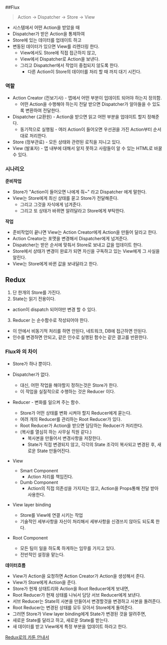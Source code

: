 ##Flux

> Action -> Dispatcher -> Store -> View

* 시스템에서 어떤 Action을 받았을 때
* Dispatcher가 받은 Action을 통제하여
* Store에 있는 데이터를 업데이트 하고
* 변동된 데이터가 있으면 View를 리렌더링 한다.
  * View에서도 Store에 직접 접근하지 않고,
  * View에서 Dispatcher로 Action을 보낸다.
  * 그리고 Dispatcher에서 작업이 중첩되지 않도록 한다.
    * 다른 Action이 Store의 데이터를 처리 할 때 까지 대기 시킨다.

### 역할

* Action Creator (전보기사) - 앱에서 어떤 부분이 업데이트 되어야 하는지 정의함.
  * 어떤 Action을 수행해야 하는지 전달 받으면 Dispatcher가 알아들을 수 있도록 변환하여 전달한다.
* Dispatcher (교환원) - Action을 받으면 읽고 어떤 부분을 업데이트 할지 정해준다.
  * 동기적으로 실행됨 - 여러 Action이 들어오면 우선권을 가진 Action부터 순서대로 처리한다.
* Store (정부관료) - 모든 상태와 관련된 로직을 지니고 있다.
* View (발표자) - 앱 내부에 대해서 알지 못하고 사람들이 알 수 있는 HTML로 바꿀 수 있다.


### 시나리오
**준비작업**
* Store가 "Action이 들어오면 나에게 줘~" 라고 Dispatcher 에게 말한다.
* View는 Store에게 최신 상태를 묻고 Store가 전달해준다.
  * 그리고 그것을 자식에게 넘겨준다.
  * 그리고 또 상태가 바뀌면 알려달라고 Store에게 부탁한다.

**작업**
* 준비작업이 끝나면 View는 Action Creator에게 Action을 만들어 달라고 한다.
* Action Creator는 포맷을 변경해서 Dispatcher에게 넘겨준다.
* Dispatcher는 받은 순서에 맞춰서 Store로 보내고 값을 업데이트 한다.
* Store에서 상태가 변경이 완료가 되면 자신을 구독하고 있는 View에게 그 사실을 알린다.
* View는 Store에게 바뀐 값을 보내달라고 한다.



## Redux

1. 단 한개의 Store를 가진다.
2. State는 읽기 전용이다.
  - action이 dispatch 되어야만 변경 할 수 있다.
3. Reducer 는 순수함수로 작성되어야 한다.
  - 이 안에서 비동기적 처리를 하면 안된다, 네트워크, DB에 접근하면 안된다.
  - 인수를 변경하면 안되고, 같은 인수로 실행된 함수는 같은 결고를 반환한다.

### Flux와 의 차이
* Store가 하나 뿐이다.

* Dispatcher가 없다.
  * 대신, 어떤 작업을 해야할지 정하는것은 Store가 한다.
  * 이 작업을 실질적으로 수행하는 것은 Reducer 이다.

* Reducer - 변화를 일으켜 주는 함수.
  * Store가 어떤 상태를 변화 시켜야 할지 Reducer에게 묻는다.
  * 여려 개의 Reducer를 관리하는 Root Reducer가 있다.
  * Root Reducer가 Action을 받으면 담당하는 Reducer가 처리한다.
  * (복사를 열심히 하는 사무실 직원 같다.)
    * 복사본을 만들어서 변경사항을 저장한다.
    * State가 직접 변경되지 않고, 각각의 State 조각이 복사되고 변경된 후, 새로운 State 만들어진다.

* View  
  * Smart Component
    * Action 처리를 책임진다.
  * Dumb Component
    * Action의 직접 의존성을 가지지는 않고, Action을 Props통해 전달 받아 사용한다.

* View layer binding
  * Store를 View에 연결 시키는 작업
  * 기술적인 세부사항을 자신이 처리해서 세부사항을 신경쓰지 않아도 되도록 한다.

* Root Component
  * 모든 팀이 일을 하도록 하게하는 임무를 가지고 있다.
  * 전반적인 설정을 맡는다.

**데이터흐름**
* View가 Action을 요청하면 Action Creator가 Action을 생성해서 준다.
* View가 Store에게 Action을 준다.
* Store가 현재 상태트리와 Action을 Root Reducer에게 보내면,
* Root Reducer가 현재 상태를 나눠서 담당 서브 Reducer에게 보낸다.
* 서브 Reducer는 State의 사본을 만들어서 변경할것을 변경하고 사본을 돌려준다.
* Root Reducer는 변경된 상태를 모두 모아서 Store에게 돌여준다.
* 그러면 Store가 View layer binding에게 State가 변경된 것을 알려주면,
* 새로운 State를 달라고 하고, 새로운 State를 받는다.
* 새 데이터를 받고 View에게 특정 부분을 업데이트 하라고 한다.

[Redux로의 카툰 안내서](http://bestalign.github.io/2015/10/26/cartoon-intro-to-redux/)
